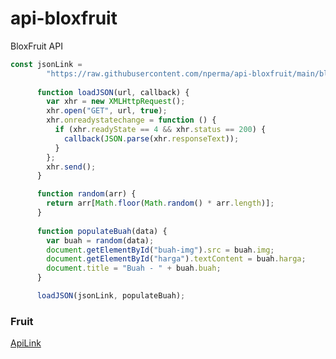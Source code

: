 # api-bloxfruit
BloxFruit API

```javascript
const jsonLink =
        "https://raw.githubusercontent.com/nperma/api-bloxfruit/main/bloxfruit/bloxfruitAPI.json";
    
      function loadJSON(url, callback) {
        var xhr = new XMLHttpRequest();
        xhr.open("GET", url, true);
        xhr.onreadystatechange = function () {
          if (xhr.readyState == 4 && xhr.status == 200) {
            callback(JSON.parse(xhr.responseText));
          }
        };
        xhr.send();
      }

      function random(arr) {
        return arr[Math.floor(Math.random() * arr.length)];
      }
      
      function populateBuah(data) {
        var buah = random(data);
        document.getElementById("buah-img").src = buah.img;
        document.getElementById("harga").textContent = buah.harga;
        document.title = "Buah - " + buah.buah;
      }

      loadJSON(jsonLink, populateBuah);
```

### Fruit
[ApiLink](https://raw.githubusercontent.com/nperma/api-bloxfruit/main/bloxfruit/bloxfruitAPI.json)
